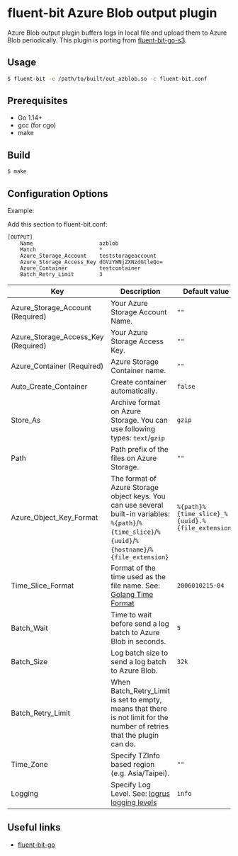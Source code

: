 # fluent-bit Azure Blob output plugin

Azure Blob output plugin buffers logs in local file and upload them to Azure Blob periodically.
This plugin is porting from [fluent-bit-go-s3](https://github.com/cosmo0920/fluent-bit-go-s3).

## Usage

```bash
$ fluent-bit -e /path/to/built/out_azblob.so -c fluent-bit.conf
```

## Prerequisites

* Go 1.14+
* gcc (for cgo)
* make

## Build

```bash
$ make
```

## Configuration Options

Example:

Add this section to fluent-bit.conf:

```properties
[OUTPUT]
    Name                     azblob
    Match                    *
    Azure_Storage_Account    teststorageaccount
    Azure_Storage_Access_Key dGVzYWNjZXNzdGtleQo=
    Azure_Container          testcontainer
    Batch_Retry_Limit        3
```

| Key                                 | Description                                                                                                                                            | Default value                                    |
|-------------------------------------|--------------------------------------------------------------------------------------------------------------------------------------------------------|--------------------------------------------------|
| Azure_Storage_Account (Required)    | Your Azure Storage Account Name.                                                                                                                       | `""`                                             |
| Azure_Storage_Access_Key (Required) | Your Azure Storage Access Key.                                                                                                                         | `""`                                             |
| Azure_Container (Required)          | Azure Storage Container name.                                                                                                                          | `""`                                             |
| Auto_Create_Container               | Create container automatically.                                                                                                                        | `false`                                          |
| Store_As                            | Archive format on Azure Storage. You can use following types: `text`/`gzip`                                                                            | `gzip`                                           |
| Path                                | Path prefix of the files on Azure Storage.                                                                                                             | `""`                                             |
| Azure_Object_Key_Format             | The format of Azure Storage object keys. You can use several built-in variables: `%{path}`/`%{time_slice}`/`%{uuid}`/`%{hostname}`/`%{file_extension}` | `%{path}%{time_slice}_%{uuid}.%{file_extension}` |
| Time_Slice_Format                   | Format of the time used as the file name. See: [Golang Time Format](https://golang.org/pkg/time/#Time.Format)                                          | `2006010215-04`                                  |
| Batch_Wait                          | Time to wait before send a log batch to Azure Blob in seconds.                                                                                         | `5`                                              |
| Batch_Size                          | Log batch size to send a log batch to Azure Blob.                                                                                                      | `32k`                                            |
| Batch_Retry_Limit                   | When Batch_Retry_Limit is set to empty, means that there is not limit for the number of retries that the plugin can do.                                |                                                  |
| Time_Zone                           | Specify TZInfo based region (e.g. Asia/Taipei).                                                                                                        | `""`                                             |
| Logging                             | Specify Log Level. See: [logrus logging levels](https://godoc.org/github.com/sirupsen/logrus#pkg-variables)                                            | `info`                                           |

## Useful links

* [fluent-bit-go](https://github.com/fluent/fluent-bit-go)
